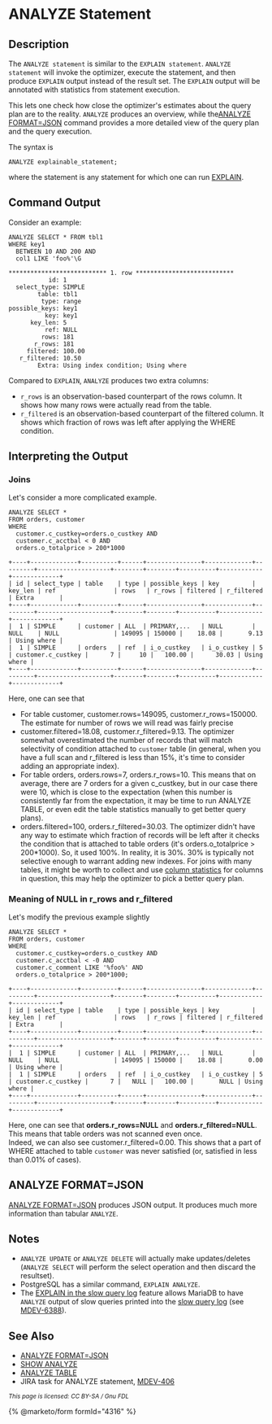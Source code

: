 # ANALYZE Statement

## Description

The `ANALYZE statement` is similar to the `EXPLAIN statement`. `ANALYZE statement` will invoke the optimizer, execute the statement, and then produce `EXPLAIN` output instead of the result set. The `EXPLAIN` output will be annotated with statistics from statement execution.

This lets one check how close the optimizer's estimates about the query plan are to the reality. `ANALYZE` produces an overview, while the[ANALYZE FORMAT=JSON](analyze-format-json.md) command provides a more detailed view of the query plan and the query execution.

The syntax is

```
ANALYZE explainable_statement;
```

where the statement is any statement for which one can run [EXPLAIN](explain.md).

## Command Output

Consider an example:

```
ANALYZE SELECT * FROM tbl1 
WHERE key1 
  BETWEEN 10 AND 200 AND 
  col1 LIKE 'foo%'\G
```

```
*************************** 1. row ***************************
           id: 1
  select_type: SIMPLE
        table: tbl1
         type: range
possible_keys: key1
          key: key1
      key_len: 5
          ref: NULL
         rows: 181
       r_rows: 181
     filtered: 100.00
   r_filtered: 10.50
        Extra: Using index condition; Using where
```

Compared to `EXPLAIN`, `ANALYZE` produces two extra columns:

* `r_rows` is an observation-based counterpart of the rows column. It shows how many rows were actually read from the table.
* `r_filtered` is an observation-based counterpart of the filtered column. It shows which fraction of rows was left after applying the WHERE condition.

## Interpreting the Output

### Joins

Let's consider a more complicated example.

```
ANALYZE SELECT *
FROM orders, customer 
WHERE
  customer.c_custkey=orders.o_custkey AND
  customer.c_acctbal < 0 AND
  orders.o_totalprice > 200*1000
```

```
+----+-------------+----------+------+---------------+-------------+---------+--------------------+--------+--------+----------+------------+-------------+
| id | select_type | table    | type | possible_keys | key         | key_len | ref                | rows   | r_rows | filtered | r_filtered | Extra       |
+----+-------------+----------+------+---------------+-------------+---------+--------------------+--------+--------+----------+------------+-------------+
|  1 | SIMPLE      | customer | ALL  | PRIMARY,...   | NULL        | NULL    | NULL               | 149095 | 150000 |    18.08 |       9.13 | Using where |
|  1 | SIMPLE      | orders   | ref  | i_o_custkey   | i_o_custkey | 5       | customer.c_custkey |      7 |     10 |   100.00 |      30.03 | Using where |
+----+-------------+----------+------+---------------+-------------+---------+--------------------+--------+--------+----------+------------+-------------+
```

Here, one can see that

* For table customer, customer.rows=149095, customer.r\_rows=150000. The estimate for number of rows we will read was fairly precise
* customer.filtered=18.08, customer.r\_filtered=9.13. The optimizer somewhat overestimated the number of records that will match selectivity of condition attached to `customer` table (in general, when you have a full scan and r\_filtered is less than 15%, it's time to consider adding an appropriate index).
* For table orders, orders.rows=7, orders.r\_rows=10. This means that on average, there are 7 orders for a given c\_custkey, but in our case there were 10, which is close to the expectation (when this number is consistently far from the expectation, it may be time to run ANALYZE TABLE, or even edit the table statistics manually to get better query plans).
* orders.filtered=100, orders.r\_filtered=30.03. The optimizer didn't have any way to estimate which fraction of records will be left after it checks the condition that is attached to table orders (it's orders.o\_totalprice > 200\*1000). So, it used 100%. In reality, it is 30%. 30% is typically not selective enough to warrant adding new indexes. For joins with many tables, it might be worth to collect and use [column statistics](../../../../ha-and-performance/optimization-and-tuning/query-optimizations/statistics-for-optimizing-queries/engine-independent-table-statistics.md) for columns in question, this may help the optimizer to pick a better query plan.

### Meaning of NULL in r\_rows and r\_filtered

Let's modify the previous example slightly

```
ANALYZE SELECT * 
FROM orders, customer 
WHERE
  customer.c_custkey=orders.o_custkey AND
  customer.c_acctbal < -0 AND 
  customer.c_comment LIKE '%foo%' AND
  orders.o_totalprice > 200*1000;
```

```
+----+-------------+----------+------+---------------+-------------+---------+--------------------+--------+--------+----------+------------+-------------+
| id | select_type | table    | type | possible_keys | key         | key_len | ref                | rows   | r_rows | filtered | r_filtered | Extra       |
+----+-------------+----------+------+---------------+-------------+---------+--------------------+--------+--------+----------+------------+-------------+
|  1 | SIMPLE      | customer | ALL  | PRIMARY,...   | NULL        | NULL    | NULL               | 149095 | 150000 |    18.08 |       0.00 | Using where |
|  1 | SIMPLE      | orders   | ref  | i_o_custkey   | i_o_custkey | 5       | customer.c_custkey |      7 |   NULL |   100.00 |       NULL | Using where |
+----+-------------+----------+------+---------------+-------------+---------+--------------------+--------+--------+----------+------------+-------------+
```

Here, one can see that **orders.r\_rows=NULL** and **orders.r\_filtered=NULL**. This means that table orders was not scanned even once.\
Indeed, we can also see customer.r\_filtered=0.00. This shows that a part of WHERE attached to table `customer` was never satisfied (or, satisfied in less than 0.01% of cases).

## ANALYZE FORMAT=JSON

[ANALYZE FORMAT=JSON](analyze-format-json.md) produces JSON output. It produces much more information than tabular `ANALYZE`.

## Notes

* `ANALYZE UPDATE` or `ANALYZE DELETE` will actually make updates/deletes (`ANALYZE SELECT` will perform the select operation and then discard the resultset).
* PostgreSQL has a similar command, `EXPLAIN ANALYZE`.
* The [EXPLAIN in the slow query log](../../../../server-management/server-monitoring-logs/slow-query-log/explain-in-the-slow-query-log.md) feature allows MariaDB to have `ANALYZE` output of slow queries printed into the [slow query log](../../../../server-management/server-monitoring-logs/slow-query-log/) (see [MDEV-6388](https://jira.mariadb.org/browse/MDEV-6388)).

## See Also

* [ANALYZE FORMAT=JSON](analyze-format-json.md)
* [SHOW ANALYZE](../show/show-analyze.md)
* [ANALYZE TABLE](../../table-statements/analyze-table.md)
* JIRA task for ANALYZE statement, [MDEV-406](https://jira.mariadb.org/browse/MDEV-406)

<sub>_This page is licensed: CC BY-SA / Gnu FDL_</sub>

{% @marketo/form formId="4316" %}
